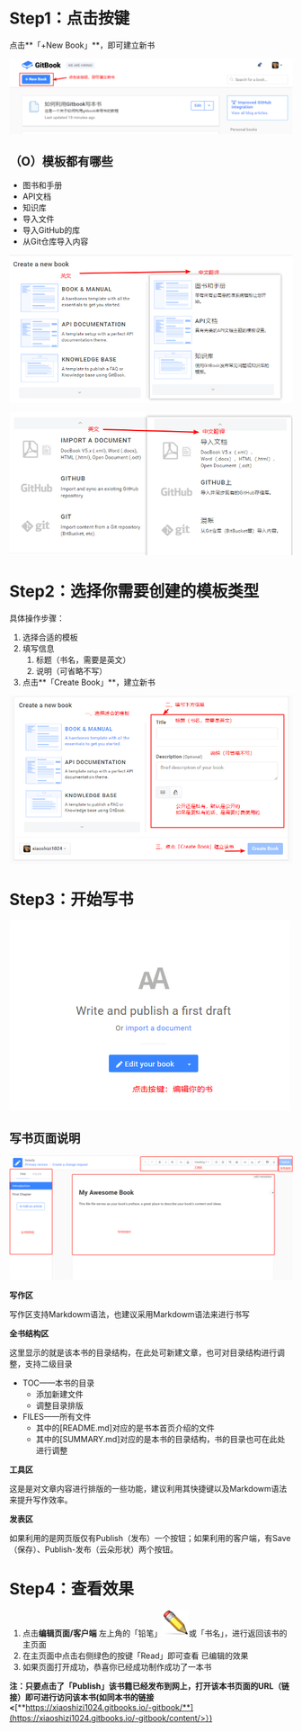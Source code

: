 # Step1：点击按键

点击**「+New Book」**，即可建立新书

![](/assets/jmuu.png)

## （O）模板都有哪些

* 图书和手册
* API文档
* 知识库
* 导入文件
* 导入GitHub的库
* 从Git仓库导入内容

![](/assets/模板001.png)

![](/assets/模板002.png)

# Step2：选择你需要创建的模板类型

具体操作步骤：

1. 选择合适的模板
2. 填写信息
   1. 标题（书名，需要是英文）
   2. 说明（可省略不写）
3. 点击**「Create Book」**，建立新书

![](/assets/模板003.png)

# Step3：开始写书

![](/assets/写书1.png)

## 写书页面说明

![](/assets/写作页面1.png)

**写作区**

写作区支持Markdowm语法，也建议采用Markdowm语法来进行书写

**全书结构区**

这里显示的就是该本书的目录结构，在此处可新建文章，也可对目录结构进行调整，支持二级目录

* TOC——本书的目录
  * 添加新建文件
  * 调整目录排版
* FILES——所有文件
  * 其中的\[README.md\]对应的是书本首页介绍的文件
  * 其中的\[SUMMARY.md\]对应的是本书的目录结构，书的目录也可在此处进行调整

**工具区**

这是是对文章内容进行排版的一些功能，建议利用其快捷键以及Markdowm语法来提升写作效率。

**发表区**

如果利用的是网页版仅有Publish（发布）一个按钮；如果利用的客户端，有Save（保存）、Publish-发布（云朵形状）两个按钮。

# Step4：查看效果

1. 点击**编辑页面/客户端** 左上角的「铅笔」![](/assets/铅笔)或「书名」，进行返回该书的主页面
2. 在主页面中点击右侧绿色的按键「Read」即可查看 已编辑的效果 
3. 如果页面打开成功，恭喜你已经成功制作成功了一本书

**注：只要点击了「Publish」该书籍已经发布到网上，打开该本书页面的URL（链接）即可进行访问该本书\(如同本书的链接&lt;**[**https://xiaoshizi1024.gitbooks.io/-gitbook/**](https://xiaoshizi1024.gitbooks.io/-gitbook/content/>）)


